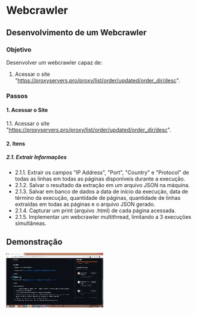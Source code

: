 # Webcrawler

## Desenvolvimento de um Webcrawler

### Objetivo

Desenvolver um webcrawler capaz de:

1. Acessar o site "https://proxyservers.pro/proxy/list/order/updated/order_dir/desc".

### Passos

#### 1. Acessar o Site

1.1. Acessar o site "https://proxyservers.pro/proxy/list/order/updated/order_dir/desc".

#### 2. Itens

##### 2.1. Extrair Informações

- 2.1.1. Extrair os campos "IP Address", "Port", "Country" e "Protocol" de todas as linhas em todas as páginas disponíveis durante a execução.
- 2.1.2. Salvar o resultado da extração em um arquivo JSON na máquina.
- 2.1.3. Salvar em banco de dados a data de início da execução, data de término da execução, quantidade de páginas, quantidade de linhas extraídas em todas as páginas e o arquivo JSON gerado.
- 2.1.4. Capturar um print (arquivo .html) de cada página acessada.
- 2.1.5. Implementar um webcrawler multithread, limitando a 3 execuções simultâneas.

## Demonstração
![Demonstração](/AvaliaçãoWebcrawlerELAW/AvaliaçãoWebcrawlerELAW/Demonstracao.gif)
